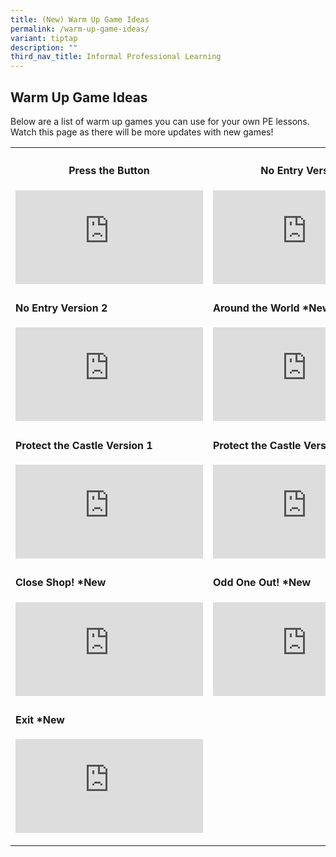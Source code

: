 ```yaml
---
title: (New) Warm Up Game Ideas
permalink: /warm-up-game-ideas/
variant: tiptap
description: ""
third_nav_title: Informal Professional Learning
---
```

<h2><strong>Warm Up Game Ideas</strong></h2>
<p>Below are a list of warm up games you can use for your own PE lessons.
Watch this page as there will be more updates with new games!</p>
<p></p>
<table style="minWidth: 50px">
<colgroup>
<col>
<col>
</colgroup>
<tbody>
<tr>
<th rowspan="1" colspan="1">
<h4><strong>Press the Button</strong></h4>
<div class="iframe-wrapper">
<iframe allowfullscreen="true" frameborder="0" src="https://www.youtube.com/embed/YU_-QIFCIB4?si=P-3ENJrGpUsRtH5a"></iframe>
</div>
</th>
<th rowspan="1" colspan="1">
<h4><strong>No Entry Version 1</strong></h4>
<div class="iframe-wrapper">
<iframe allowfullscreen="true" frameborder="0" src="https://www.youtube.com/embed/zdb2FF2OpCg?si=YulXyQCF48fD9doE"></iframe>
</div>
</th>
</tr>
<tr>
<td rowspan="1" colspan="1">
<h4><strong>No Entry Version 2</strong></h4>
<div class="iframe-wrapper">
<iframe allowfullscreen="true" frameborder="0" src="https://www.youtube.com/embed/YQVsiT2PIhA?si=baHcXsZKzXjlfSPx"></iframe>
</div>
</td>
<td rowspan="1" colspan="1">
<h4><strong>Around the World *New</strong></h4>
<div class="iframe-wrapper">
<iframe allowfullscreen="true" frameborder="0" src="https://www.youtube.com/embed/33vEBunCCsk?si=JzoBCDUeXjWz8btP"></iframe>
</div>
</td>
</tr>
<tr>
<td rowspan="1" colspan="1">
<h4><strong>Protect the Castle Version 1</strong></h4>
<div class="iframe-wrapper">
<iframe allowfullscreen="true" frameborder="0" src="https://www.youtube.com/embed/QWnMPVvzYto?si=oimcf_Jlwr8Fejst"></iframe>
</div>
</td>
<td rowspan="1" colspan="1">
<h4><strong>Protect the Castle Version 2</strong></h4>
<div class="iframe-wrapper">
<iframe allowfullscreen="true" frameborder="0" src="https://www.youtube.com/embed/1rJhwzoCe9A?si=HTDGdQMrkldzOBMJ"></iframe>
</div>
</td>
</tr>
<tr>
<td rowspan="1" colspan="1">
<h4><strong>Close Shop! *New</strong></h4>
<div class="iframe-wrapper">
<iframe allowfullscreen="true" frameborder="0" src="https://www.youtube.com/embed/Ft8Vgfd0360?si=l_I6qAnLkuYYHaHe"></iframe>
</div>
</td>
<td rowspan="1" colspan="1">
<h4><strong>Odd One Out! *New</strong></h4>
<div class="iframe-wrapper">
<iframe allowfullscreen="true" frameborder="0" src="https://www.youtube.com/embed/xIOwfq5-UV4?si=QP0AVFsIbZ9iGT2f"></iframe>
</div>
</td>
</tr>
<tr>
<td rowspan="1" colspan="1">
<h4><strong>Exit *New</strong></h4>
<div class="iframe-wrapper">
<iframe allowfullscreen="true" frameborder="0" src="https://www.youtube.com/embed/JJbIA4RhRaw?si=B3Fpv03iYpdgxA5V"></iframe>
</div>
<p></p>
</td>
<td rowspan="1" colspan="1">
<h4></h4>
<p></p>
</td>
</tr>
</tbody>
</table>
<h4></h4>
<p></p>